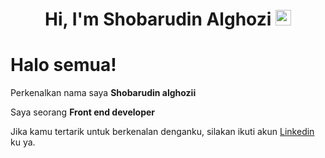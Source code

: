 <h1 align="center">Hi, I'm Shobarudin Alghozi <img src = "https://raw.githubusercontent.com/MartinHeinz/MartinHeinz/master/wave.gif" style="width: 25px;"> </h1></h1>

# Halo semua! 

Perkenalkan nama saya **Shobarudin alghozii**

Saya seorang **Front end developer**

Jika kamu tertarik untuk berkenalan denganku, silakan ikuti akun [Linkedin](https://www.linkedin.com/in/Shobarudin-alghozi/) ku ya.

<p align="left">
<a href="https://github.com/alghoziii">
 
</a>
</p>
